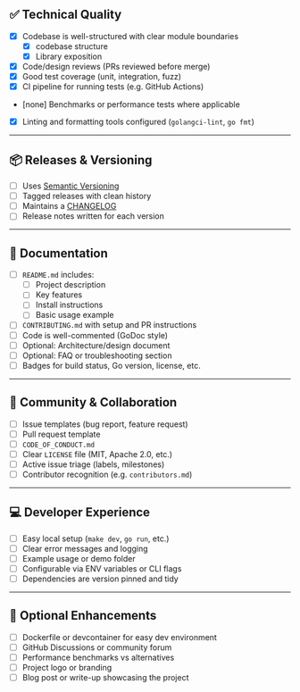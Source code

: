 ## ✅ Technical Quality

- [x] Codebase is well-structured with clear module boundaries
  - [x] codebase structure
  - [x] Library exposition
- [x] Code/design reviews (PRs reviewed before merge)
- [x] Good test coverage (unit, integration, fuzz)
- [x] CI pipeline for running tests (e.g. GitHub Actions)
- [none] Benchmarks or performance tests where applicable
- [x] Linting and formatting tools configured (`golangci-lint`, `go fmt`)

---

## 📦 Releases & Versioning

- [ ] Uses [Semantic Versioning](https://semver.org/)
- [ ] Tagged releases with clean history
- [ ] Maintains a [CHANGELOG](https://keepachangelog.com/en/1.0.0/)
- [ ] Release notes written for each version

---

## 📘 Documentation

- [ ] `README.md` includes:
  - [ ] Project description
  - [ ] Key features
  - [ ] Install instructions
  - [ ] Basic usage example
- [ ] `CONTRIBUTING.md` with setup and PR instructions
- [ ] Code is well-commented (GoDoc style)
- [ ] Optional: Architecture/design document
- [ ] Optional: FAQ or troubleshooting section
- [ ] Badges for build status, Go version, license, etc.

---

## 👥 Community & Collaboration

- [ ] Issue templates (bug report, feature request)
- [ ] Pull request template
- [ ] `CODE_OF_CONDUCT.md`
- [ ] Clear `LICENSE` file (MIT, Apache 2.0, etc.)
- [ ] Active issue triage (labels, milestones)
- [ ] Contributor recognition (e.g. `contributors.md`)

---

## 💻 Developer Experience

- [ ] Easy local setup (`make dev`, `go run`, etc.)
- [ ] Clear error messages and logging
- [ ] Example usage or demo folder
- [ ] Configurable via ENV variables or CLI flags
- [ ] Dependencies are version pinned and tidy

---

## 🧪 Optional Enhancements

- [ ] Dockerfile or devcontainer for easy dev environment
- [ ] GitHub Discussions or community forum
- [ ] Performance benchmarks vs alternatives
- [ ] Project logo or branding
- [ ] Blog post or write-up showcasing the project
